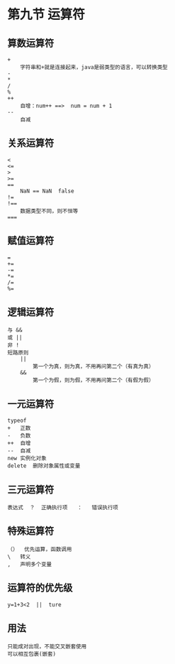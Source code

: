# 第九节 运算符
## 算数运算符
	+
		字符串和+就是连接起来，java是弱类型的语言，可以转换类型
	-
	*
	/
	%
	++
		自增：num++ ==>  num = num + 1
	--
		自减
## 关系运算符
	<
	<=
	>
	>=
	==
		NaN == NaN  false
	!=
	!==
		数据类型不同，则不恒等
	===
## 赋值运算符
	=
	+=
	-=
	*=
	/=
	%=
## 逻辑运算符
	与 &&
	或 ||
	非 !
	短路原则
		||
			第一个为真，则为真，不用再问第二个（有真为真）
		&&
			第一个为假，则为假，不用再问第二个（有假为假）
## 一元运算符
	typeof   
	+	正数
	-	负数
	++	自增
	--	自减
	new	实例化对象
	delete	删除对象属性或变量
## 三元运算符
	表达式  ？  正确执行项   ：   错误执行项
## 特殊运算符
	（）  优先运算，函数调用
	\   转义
	,   声明多个变量
## 运算符的优先级
	y=1+3<2  ||  ture
## 用法
	只能成对出现，不能交叉嵌套使用
	可以相互包裹(嵌套)
